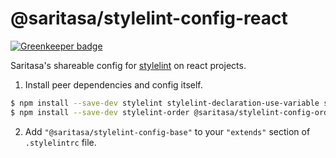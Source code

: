 # @saritasa/stylelint-config-react

[![Greenkeeper badge](https://badges.greenkeeper.io/Saritasa/stylelint-config-react.svg)](https://greenkeeper.io/)

Saritasa's shareable config for [stylelint](https://github.com/stylelint/stylelint) on react projects.

1. Install peer dependencies and config itself.

```sh
$ npm install --save-dev stylelint stylelint-declaration-use-variable stylelint-no-unsupported-browser-features
$ npm install --save-dev stylelint-order @saritasa/stylelint-config-order @saritasa/stylelint-config-react
```

2. Add `"@saritasa/stylelint-config-base"` to your `"extends"` section of `.stylelintrc` file.
